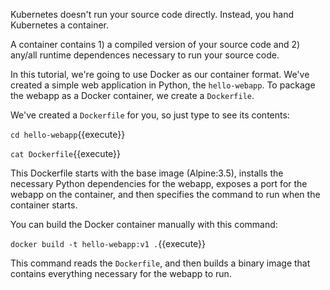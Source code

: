 Kubernetes doesn't run your source code directly. Instead, you hand Kubernetes a container.

A container contains 1) a compiled version of your source code and 2) any/all runtime dependences necessary to run your source code.

In this tutorial, we're going to use Docker as our container format. We've created a simple web application in Python, the `hello-webapp`. To package the webapp as a Docker container, we create a `Dockerfile`.

We've created a `Dockerfile` for you, so just type to see its contents:

`cd hello-webapp`{{execute}}

`cat Dockerfile`{{execute}}

This Dockerfile starts with the base image (Alpine:3.5), installs the necessary Python dependencies for the webapp, exposes a port for the webapp on the container, and then specifies the command to run when the container starts.

You can build the Docker container manually with this command:

`docker build -t hello-webapp:v1 .`{{execute}}

This command reads the `Dockerfile`, and then builds a binary image that contains everything necessary for the webapp to run.
